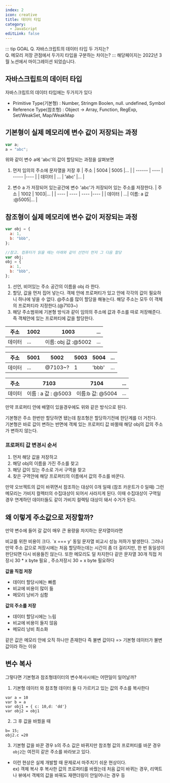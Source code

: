 ```yaml
---
index: 2
icon: creative
title: 데이터 타입
category:
  - JavaScript
editLink: false
---
```


::: tip GOAL
Q. 자바스크립트의 데이터 타입 두 가지는?  
Q. 메모리 저장 관점에서 두가지 타입을 구분하는 차이는?
:::
해당페이지는 2022년 3월 노션에서 마이그레이션 되었습니다.  


## 자바스크립트의 데이터 타입
자바스크립트의 데이터 타입에는 두가지가 있다
- Primitive Type(기본형) : Number, Stringm Boolen, null. undefined, Symbol
- Reference Type(참조형) : Object -> Array, Function, RegExp, Set/WeakSet, Map/WeakMap


## 기본형이 실제 메모리에 변수 값이 저장되는 과정

```js
var a;
a = "abc";
```

위와 같이 변수 a에 'abc'의 값이 할당되는 과정을 살펴보면

1. 먼저 임의의 주소에 문자열을 저장 후
   | 주소 | 5004 | 5005 |... |
   | ------ | ---- | ----- |---- |
   | 데이터 | ... | 'abc' |... |

2. 변수 a 가 저장되어 있는공간에 변수 'abc'가 저장되어 있는 주소를 저장한다.
   | 주소 | 1002 | 1003|... |
   | ---- | ---- | ---- |---- |
   | 데이터 | ...| 이름: a 값 :@5005|... |

## 참조형이 실제 메모리에 변수 값이 저장되는 과정

```js
var obj = {
  a: 1,
  b: "bbb",
};

//참고. 컴퓨터가 읽을 때는 아래와 같이 선언이 먼저 그 다음 할당
var obj;
obj = {
  a: 1,
  b: "bbb",
};
```

1. 선언, 비어있는 주소 공간의 이름을 obj 라 한다.
2. 할당, 값을 먼저 집어 넣는다. 객체 안에 프로퍼티가 있고 안에 각각의 값이 필요하니 하나에 넣을 수 없다.
   @주소를 많이 할당을 해놓는다. 해당 주소는 모두 이 객체의 프로퍼티라 지정한다.(@7103~)
3. 해당 주소범위에 기본형 방식과 같이 임의의 주소에 값과 주소를 따로 저장해준다. 즉 객체안에 있는 프로퍼티에 값을 할당한다.

| 주소   | 1002 | 1003                | ... |
| ------ | ---- | ------------------- | --- |
| 데이터 | ...  | 이름: obj 값 :@5002 | ... |

| 주소   | 5001 | 5002    | 5003 | 5004  | ... |
| ------ | ---- | ------- | ---- | ----- | --- |
| 데이터 | ...  | @7103~? | 1    | 'bbb' | ... |

| 주소   | 7103                | 7104             | ... |
| ------ | ------------------- | ---------------- | --- |
| 데이터 | 이름 : a 값 : @5003 | 이름:b 값: @5004 | ... |

만약 프로퍼티 안에 배열이 있을경우에도 위와 같은 방식으로 된다.

기본형은 주소 한번만 할당하면 됐는데 참조형은 할당하기전에 한단계를 더 거친다.  
기본형은 바로 값이 변하는 반면에 객체 있는 프로퍼티 값 바뀔때 해당 obj의 값의 주소가 변하지 않는다.

### 프로퍼티 값 변경시 순서

1. 먼저 해당 값을 저장하고
2. 해당 obj의 이름을 가진 주소를 찾고
3. 해당 값이 있는 주소로 가서 구역을 찾고
4. 찾은 구역안에 해당 프로퍼티의 이름에서 값의 주소를 바꾼다.

만약 오브젝트의 값이 바뀌면서 참조하는 대상이 0개 일때 (참조 카운트가 0 일때) 그런 메모리는 가비지 컬렉터의 수집대상이 되어서 사라지게 된다.
이때 수집대상이 구역일 경우 연계하던 데이터들도 같이 가비지 컬렉팅 대상이 돼서 수거가 된다.

## 왜 이렇게 주소값으로 저장할까?

만약 변수에 들어 갈 값이 매우 큰 용량을 차지하는 문자열이라면

비교를 위한 비용이 크다. `x === y' 동일 문자열 비교시 성능 저하가 발생한다. 그러나 만약 주소 값으로 저장시에는
처음 할당하는데는 시간이 좀 더 걸리지만, 한 번 동일성이 판단되면 다시 비용들진 않는다. 또한
메모리도 덜 차지한다 같은 문자열 30개 직접 저장시 30 \* x byte 필요 , 주소저장시 30 + x byte 필요하다

**값을 직접 저장**

- 데이터 할당시에는 빠름
- 비교에 비용이 많이 듦
- 메모리 낭비가 심함

**값의 주소를 저장**

- 데이터 할당시에는 느림
- 비교에 비용이 들지 않음
- 메모리 낭비 최소화

같은 값은 메모리 안에 오직 하나만 존재한다 즉 불변 값이다 => 기본형 데이터가 불변 값이라 하는 이유

## 변수 복사
그렇다면 기본형과 참조형데이터의 변수복사시에는 어떤일이 일어날까?


1. 기본형 데이터 와 참조형 데이터 둘 다 가르키고 있는 값의 주소를 복사한다

```
var a = 10
var b = a
var obj1 = { c: 10,d: 'dd'}
var obj2 = obj1
```

2. 그 후 값을 바꿨을 때

```
b= 15;
obj2.c =20
```

3. 기본형 값을 바꾼 경우 `b`의 주소 값은 바뀌지만
참조형 값의 프로퍼티를 바꾼 경우 `obj2`는 여전히 같은 주소를 바라보고 있다. 


* 이런 현상은 실제 개발할 때 문제로서 마주치기 쉬운 현상이다.  
 ex) 객체 복사 후 복사한 값의 프로퍼티를 바꿨는데 처음 값이 바뀌는 경우,
리액트나 뷰에서 객체의 값을 바꿔도 재랜더링이 안일어나는 경우 등
